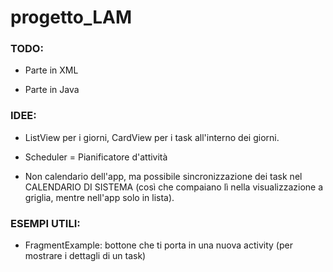 # progetto_LAM



### TODO:

- Parte in XML

- Parte in Java



### IDEE:

- ListView per i giorni, CardView per i task all'interno dei giorni.

- Scheduler = Pianificatore d'attività

- Non calendario dell'app, ma possibile sincronizzazione dei task nel CALENDARIO DI SISTEMA (così che compaiano lì nella visualizzazione a griglia, mentre nell'app solo in lista).



### ESEMPI UTILI:

- FragmentExample: bottone che ti porta in una nuova activity (per mostrare i dettagli di un task)
